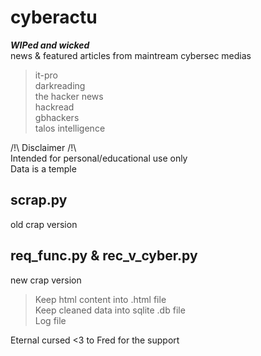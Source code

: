 # cyberactu  

***WIPed and wicked***  
news & featured articles from maintream cybersec medias  
> it-pro  
> darkreading  
> the hacker news  
> hackread  
> gbhackers  
> talos intelligence  

  

/!\ Disclaimer /!\  
Intended for personal/educational use only  
Data is a temple    

## scrap.py
old crap version

## req_func.py & rec_v_cyber.py
new crap version
> Keep html content into .html file  
> Keep cleaned data into sqlite .db file  
> Log file  




Eternal cursed <3 to Fred for the support 
